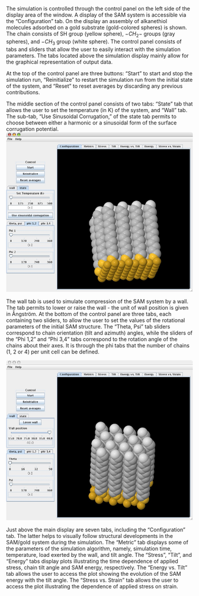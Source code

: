 
The simulation is controlled through the control panel on the left side of the display area of the window. A display of the SAM system is accessible via the “Configuration” tab. On the display an assembly of alkanethiol molecules adsorbed on a gold substrate (gold-colored spheres) is shown.  The chain consists of SH group (yellow sphere), $-CH_2-$ groups (gray spheres), and $-CH_3$ group (white sphere). The control panel consists of tabs and sliders that allow the user to easily interact with the simulation parameters. The tabs located above the simulation display mainly allow for the graphical representation of output data. 


At the top of the control panel are three buttons: “Start” to start and stop the simulation run, “Reinitialize” to restart the simulation run from the initial state of the system, and “Reset” to reset averages by discarding any previous contributions. 


The middle section of the control panel consists of two tabs: “State” tab that allows the user to set the temperature (in K) of the system, and “Wall” tab. The sub-tab, “Use Sinusoidal Corrugation,” of the state tab permits to choose between either a harmonic or a sinusoidal form of the surface corrugation potential.
![](./Monolayer_layout1.jpg)


The wall tab is used to simulate compression of the SAM system by a wall. The tab permits to lower or raise the wall - the unit of wall position is given in Ångström. At the bottom of the control panel are three tabs, each containing two sliders, to allow the user to set the values of the rotational parameters of the initial SAM structure. The “Theta, Psi” tab sliders correspond to chain orientation (tilt and azimuth) angles, while the sliders of the “Phi 1,2” and “Phi 3,4” tabs correspond to the rotation angle of the chains about their axes.  It is through the phi tabs that the number of chains (1, 2 or 4) per unit cell can be defined. 


![](./Monolayer_layout2.jpg) 


Just above the main display are seven tabs, including the “Configuration” tab. The latter helps to visually follow structural developments in the SAM/gold system during the simulation. The “Metric” tab displays some of the parameters of the simulation algorithm, namely, simulation time, temperature, load exerted by the wall, and tilt angle. The “Stress”, “Tilt”, and “Energy” tabs display plots illustrating the time dependence of applied stress, chain tilt angle and SAM energy, respectively. The “Energy vs. Tilt” tab allows the user to access the plot showing the evolution of the SAM energy with the tilt angle. The “Stress vs. Strain” tab allows the user to access the plot illustrating the dependence of applied stress on strain.
